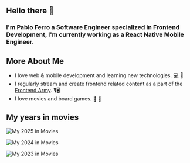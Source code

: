 ## Hello there 👋

### I'm Pablo Ferro a Software Engineer specialized in Frontend Development, I'm currently working as a React Native Mobile Engineer.

## More About Me
- I love web & mobile development and learning new technologies. 💻 📱
- I regularly stream and create frontend related content as a part of the [Frontend Army](https://frontendarmy.tech/). 🎙️🖥️
- I love movies and board games. 🎥 🎲

## My years in movies

![My 2025 in Movies](https://my-year-in-movies.pages.dev/pabloef/2025.svg)

![My 2024 in Movies](https://my-year-in-movies.pages.dev/pabloef/2024.svg)

![My 2023 in Movies](https://my-year-in-movies.pages.dev/pabloef/2023.svg)
